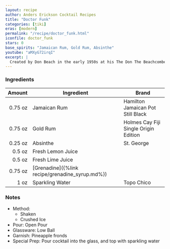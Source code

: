 ```yaml
---
layout: recipe
author: Anders Erickson Cocktail Recipes
title: "Doctor Funk"
categories: [tiki]
eras: [modern]
permalink: "/recipe/doctor_funk.html"
iconfile: doctor_funk
stars: 0
base_spirits: "Jamaican Rum, Gold Rum, Absinthe"
youtube: "aMXyG72irqI"
excerpt: |
  Created by Don Beach in the early 1950s at his The Don The Beachcomber restaurant in Palm Springs, this drink is named after Doctor Bernard Funk who was Robert Louis Stevenson's physician in Samoa. The good doctor is said to have concocted and prescribed an absinthe laced limeade so inspiring this cocktail.
---
```


### Ingredients

|  Amount | Ingredient                                      | Brand                                 |
| ------: | ----------------------------------------------- | ------------------------------------- |
| 0.75 oz | Jamaican Rum                                    | Hamilton Jamaican Pot Still Black     |
| 0.75 oz | Gold Rum                                        | Holmes Cay Fiji Single Origin Edition |
| 0.25 oz | Absinthe                                        | St. George                            |
|  0.5 oz | Fresh Lemon Juice                               |
|  0.5 oz | Fresh Lime Juice                                |
| 0.75 oz | [Grenadine]({%link recipe/grenadine_syrup.md%}) |
|    1 oz | Sparkling Water                                 | Topo Chico                            |

### Notes

- Method:
  - Shaken
  - Crushed Ice
- Pour: Open Pour
- Glassware: Low Ball
- Garnish: Pineapple fronds
- Special Prep: Pour cocktail into the glass, and top with sparkling water
